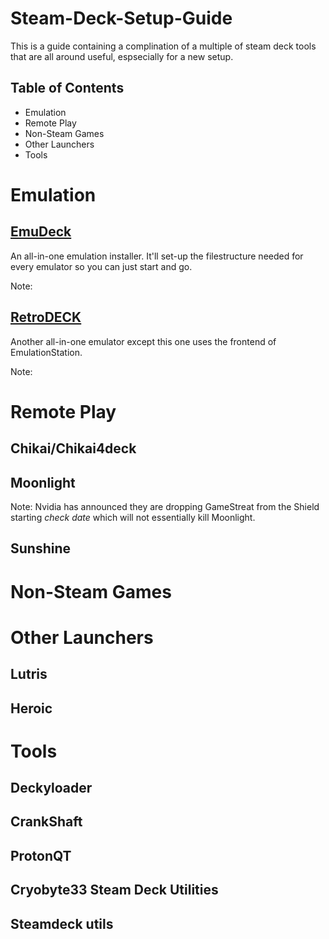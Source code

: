 # Steam-Deck-Setup-Guide

This is a guide containing a complination of a multiple of steam deck tools that are all around useful, espsecially for a new setup.

## Table of Contents
- Emulation
- Remote Play
- Non-Steam Games
- Other Launchers
- Tools



# Emulation
## [EmuDeck](https://www.emudeck.com)
An all-in-one emulation installer. It'll set-up the filestructure needed for every emulator so you can just start and go. 

Note: 

<!--Remember to add the emulators that you need to manually install via the Discover store.-->


## [RetroDECK](https://retrodeck.net)
Another all-in-one emulator except this one uses the frontend of EmulationStation. 
<!--Look up differences between this and Emudeck.-->

Note: 



# Remote Play

## Chikai/Chikai4deck
<!-- describe the process for installing and how to set it up. -->

## Moonlight
<!-- describe how to install and set up. -->

Note: Nvidia has announced they are dropping GameStreat from the Shield starting *check date* which will not essentially kill Moonlight. 

## Sunshine
<!-- Explain how this would replace GameStream but it is not as reliable and performs worse.-->

# Non-Steam Games
<!-- Consider combining this with Other Launchers -->

# Other Launchers

## Lutris 

## Heroic


# Tools 

## Deckyloader 

<!-- Describe deckyloader. Maybe create a nested list for each current plugin. -->

## CrankShaft
<!-- Might be abandoned -->

## ProtonQT

## Cryobyte33 Steam Deck Utilities

## Steamdeck utils
<!-- Dev changed name. Need to look it up -->
